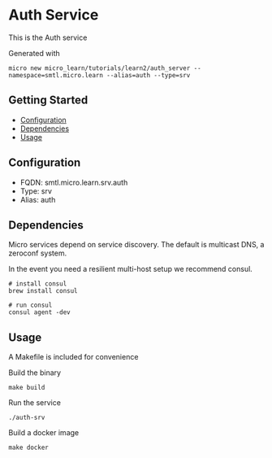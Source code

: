 # Auth Service

This is the Auth service

Generated with

```
micro new micro_learn/tutorials/learn2/auth_server --namespace=smtl.micro.learn --alias=auth --type=srv
```

## Getting Started

- [Configuration](#configuration)
- [Dependencies](#dependencies)
- [Usage](#usage)

## Configuration

- FQDN: smtl.micro.learn.srv.auth
- Type: srv
- Alias: auth

## Dependencies

Micro services depend on service discovery. The default is multicast DNS, a zeroconf system.

In the event you need a resilient multi-host setup we recommend consul.

```
# install consul
brew install consul

# run consul
consul agent -dev
```

## Usage

A Makefile is included for convenience

Build the binary

```
make build
```

Run the service
```
./auth-srv
```

Build a docker image
```
make docker
```